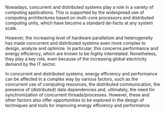 Nowadays, concurrent and distributed systems play a role in a variety of computing applications. This is supported by the widespread use of computing architectures based on multi-core processors and distributed computing units, which have become a standard de-facto at any system scale.

However, the increasing level of hardware parallelism and heterogeneity has made concurrent and distributed systems even more complex to design, analyze and optimize. In particular, this concerns performance and energy efficiency, which are known to be highly interrelated. Nonetheless, they play a key role, even because of the increasing global electricity demand by the IT sector.

In concurrent and distributed systems, energy efficiency and performance can be affected in a complex way by various factors, such as the concurrent use of computing resources, the distributed communication, the presence of (distributed) data dependencies and, ultimately, the need for synchronization of concurrent threads/processes. However, these and other factors also offer opportunities to be explored in the design of techniques and tools for improving energy efficiency and performance.

